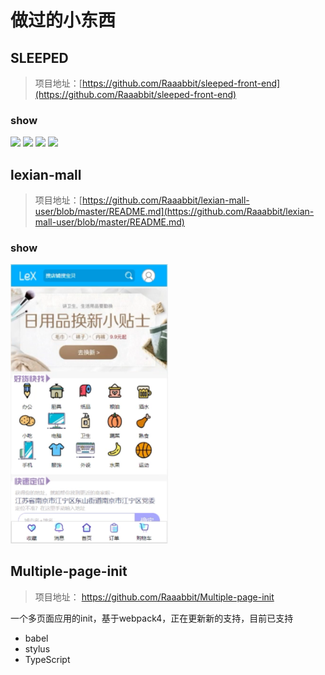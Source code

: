 # 做过的小东西

## SLEEPED
> 项目地址：[https://github.com/Raaabbit/sleeped-front-end](https://github.com/Raaabbit/sleeped-front-end)
### show
<div>
<img src="https://raw.githubusercontent.com/Raaabbit/sleeped-front-end/master/show/%E9%A6%96%E9%A1%B5.png" width="20%">
<img src="https://raw.githubusercontent.com/Raaabbit/sleeped-front-end/master/show/%E6%90%9C%E7%B4%A21.png" width="20%">
<img src="https://raw.githubusercontent.com/Raaabbit/sleeped-front-end/master/show/%E6%90%9C%E7%B4%A22.png" width="20%">
<img src="https://raw.githubusercontent.com/Raaabbit/sleeped-front-end/master/show/%E6%90%9C%E7%B4%A2%E7%BB%93%E6%9E%9C.png" width="20%">
</div>

## lexian-mall
> 项目地址：[https://github.com/Raaabbit/lexian-mall-user/blob/master/README.md](https://github.com/Raaabbit/lexian-mall-user/blob/master/README.md)
### show
<img src="https://raw.githubusercontent.com/Raaabbit/lexian-mall-user/master/assets/%E9%A6%96%E9%A1%B5.png" width="50%">

## Multiple-page-init
> 项目地址： https://github.com/Raaabbit/Multiple-page-init

一个多页面应用的init，基于webpack4，正在更新新的支持，目前已支持
- babel
- stylus
- TypeScript